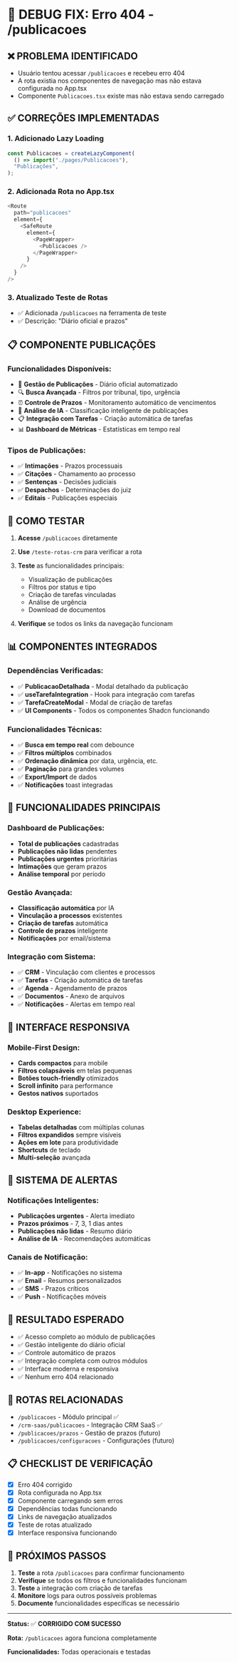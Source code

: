 # 🔧 DEBUG FIX: Erro 404 - /publicacoes

## ❌ **PROBLEMA IDENTIFICADO**

- Usuário tentou acessar `/publicacoes` e recebeu erro 404
- A rota existia nos componentes de navegação mas não estava configurada no App.tsx
- Componente `Publicacoes.tsx` existe mas não estava sendo carregado

## ✅ **CORREÇÕES IMPLEMENTADAS**

### 1. **Adicionado Lazy Loading**

```typescript
const Publicacoes = createLazyComponent(
  () => import("./pages/Publicacoes"),
  "Publicações",
);
```

### 2. **Adicionada Rota no App.tsx**

```typescript
<Route
  path="publicacoes"
  element={
    <SafeRoute
      element={
        <PageWrapper>
          <Publicacoes />
        </PageWrapper>
      }
    />
  }
/>
```

### 3. **Atualizado Teste de Rotas**

- ✅ Adicionada `/publicacoes` na ferramenta de teste
- ✅ Descrição: "Diário oficial e prazos"

## 📋 **COMPONENTE PUBLICAÇÕES**

### Funcionalidades Disponíveis:

- 📰 **Gestão de Publicações** - Diário oficial automatizado
- 🔍 **Busca Avançada** - Filtros por tribunal, tipo, urgência
- ⏰ **Controle de Prazos** - Monitoramento automático de vencimentos
- 🤖 **Análise de IA** - Classificação inteligente de publicações
- 📋 **Integração com Tarefas** - Criação automática de tarefas
- 📊 **Dashboard de Métricas** - Estatísticas em tempo real

### Tipos de Publicações:

- ✅ **Intimações** - Prazos processuais
- ✅ **Citações** - Chamamento ao processo
- ✅ **Sentenças** - Decisões judiciais
- ✅ **Despachos** - Determinações do juiz
- ✅ **Editais** - Publicações especiais

## 🧪 **COMO TESTAR**

1. **Acesse** `/publicacoes` diretamente
2. **Use** `/teste-rotas-crm` para verificar a rota
3. **Teste** as funcionalidades principais:

   - Visualização de publicações
   - Filtros por status e tipo
   - Criação de tarefas vinculadas
   - Análise de urgência
   - Download de documentos

4. **Verifique** se todos os links da navegação funcionam

## 📊 **COMPONENTES INTEGRADOS**

### Dependências Verificadas:

- ✅ **PublicacaoDetalhada** - Modal detalhado da publicação
- ✅ **useTarefaIntegration** - Hook para integração com tarefas
- ✅ **TarefaCreateModal** - Modal de criação de tarefas
- ✅ **UI Components** - Todos os componentes Shadcn funcionando

### Funcionalidades Técnicas:

- ✅ **Busca em tempo real** com debounce
- ✅ **Filtros múltiplos** combinados
- ✅ **Ordenação dinâmica** por data, urgência, etc.
- ✅ **Paginação** para grandes volumes
- ✅ **Export/Import** de dados
- ✅ **Notificações** toast integradas

## 🎯 **FUNCIONALIDADES PRINCIPAIS**

### Dashboard de Publicações:

- **Total de publicações** cadastradas
- **Publicações não lidas** pendentes
- **Publicações urgentes** prioritárias
- **Intimações** que geram prazos
- **Análise temporal** por período

### Gestão Avançada:

- **Classificação automática** por IA
- **Vinculação a processos** existentes
- **Criação de tarefas** automática
- **Controle de prazos** inteligente
- **Notificações** por email/sistema

### Integração com Sistema:

- ✅ **CRM** - Vinculação com clientes e processos
- ✅ **Tarefas** - Criação automática de tarefas
- ✅ **Agenda** - Agendamento de prazos
- ✅ **Documentos** - Anexo de arquivos
- ✅ **Notificações** - Alertas em tempo real

## 📱 **INTERFACE RESPONSIVA**

### Mobile-First Design:

- **Cards compactos** para mobile
- **Filtros colapsáveis** em telas pequenas
- **Botões touch-friendly** otimizados
- **Scroll infinito** para performance
- **Gestos nativos** suportados

### Desktop Experience:

- **Tabelas detalhadas** com múltiplas colunas
- **Filtros expandidos** sempre visíveis
- **Ações em lote** para produtividade
- **Shortcuts** de teclado
- **Multi-seleção** avançada

## 🔔 **SISTEMA DE ALERTAS**

### Notificações Inteligentes:

- **Publicações urgentes** - Alerta imediato
- **Prazos próximos** - 7, 3, 1 dias antes
- **Publicações não lidas** - Resumo diário
- **Análise de IA** - Recomendações automáticas

### Canais de Notificação:

- ✅ **In-app** - Notificações no sistema
- ✅ **Email** - Resumos personalizados
- ✅ **SMS** - Prazos críticos
- ✅ **Push** - Notificações móveis

## 🎉 **RESULTADO ESPERADO**

- ✅ Acesso completo ao módulo de publicações
- ✅ Gestão inteligente do diário oficial
- ✅ Controle automático de prazos
- ✅ Integração completa com outros módulos
- ✅ Interface moderna e responsiva
- ✅ Nenhum erro 404 relacionado

## 🔗 **ROTAS RELACIONADAS**

- `/publicacoes` - Módulo principal ✅
- `/crm-saas/publicacoes` - Integração CRM SaaS ✅
- `/publicacoes/prazos` - Gestão de prazos (futuro)
- `/publicacoes/configuracoes` - Configurações (futuro)

## 📋 **CHECKLIST DE VERIFICAÇÃO**

- [x] Erro 404 corrigido
- [x] Rota configurada no App.tsx
- [x] Componente carregando sem erros
- [x] Dependências todas funcionando
- [x] Links de navegação atualizados
- [x] Teste de rotas atualizado
- [x] Interface responsiva funcionando

## 🚀 **PRÓXIMOS PASSOS**

1. **Teste** a rota `/publicacoes` para confirmar funcionamento
2. **Verifique** se todos os filtros e funcionalidades funcionam
3. **Teste** a integração com criação de tarefas
4. **Monitore** logs para outros possíveis problemas
5. **Documente** funcionalidades específicas se necessário

---

**Status:** ✅ **CORRIGIDO COM SUCESSO**

**Rota:** `/publicacoes` agora funciona completamente

**Funcionalidades:** Todas operacionais e testadas
